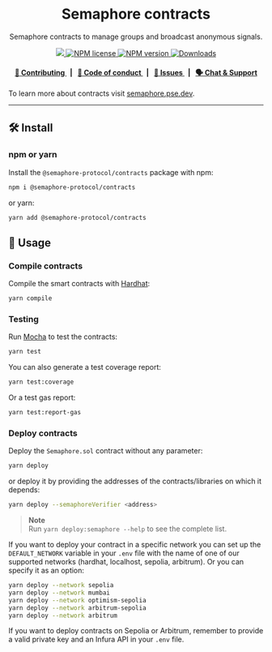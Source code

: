 <p align="center">
    <h1 align="center">
        Semaphore contracts
    </h1>
    <p align="center">Semaphore contracts to manage groups and broadcast anonymous signals.</p>
</p>

<p align="center">
    <a href="https://github.com/semaphore-protocol">
        <img src="https://img.shields.io/badge/project-Semaphore-blue.svg?style=flat-square">
    </a>
    <a href="https://github.com/semaphore-protocol/semaphore/blob/main/LICENSE">
        <img alt="NPM license" src="https://img.shields.io/npm/l/%40semaphore-protocol%2Fcontracts?style=flat-square">
    </a>
    <a href="https://www.npmjs.com/package/@semaphore-protocol/contracts">
        <img alt="NPM version" src="https://img.shields.io/npm/v/@semaphore-protocol/contracts?style=flat-square" />
    </a>
    <a href="https://npmjs.org/package/@semaphore-protocol/contracts">
        <img alt="Downloads" src="https://img.shields.io/npm/dm/@semaphore-protocol/contracts.svg?style=flat-square" />
    </a>
</p>

<div align="center">
    <h4>
        <a href="https://github.com/semaphore-protocol/semaphore/blob/main/CONTRIBUTING.md">
            👥 Contributing
        </a>
        <span>&nbsp;&nbsp;|&nbsp;&nbsp;</span>
        <a href="https://github.com/semaphore-protocol/semaphore/blob/main/CODE_OF_CONDUCT.md">
            🤝 Code of conduct
        </a>
        <span>&nbsp;&nbsp;|&nbsp;&nbsp;</span>
        <a href="https://github.com/semaphore-protocol/semaphore/contribute">
            🔎 Issues
        </a>
        <span>&nbsp;&nbsp;|&nbsp;&nbsp;</span>
        <a href="https://semaphore.pse.dev/discord">
            🗣️ Chat &amp; Support
        </a>
    </h4>
</div>

To learn more about contracts visit [semaphore.pse.dev](https://docs.semaphore.pse.dev/technical-reference/contracts).

---

## 🛠 Install

### npm or yarn

Install the `@semaphore-protocol/contracts` package with npm:

```bash
npm i @semaphore-protocol/contracts
```

or yarn:

```bash
yarn add @semaphore-protocol/contracts
```

## 📜 Usage

### Compile contracts

Compile the smart contracts with [Hardhat](https://hardhat.org/):

```bash
yarn compile
```

### Testing

Run [Mocha](https://mochajs.org/) to test the contracts:

```bash
yarn test
```

You can also generate a test coverage report:

```bash
yarn test:coverage
```

Or a test gas report:

```bash
yarn test:report-gas
```

### Deploy contracts

Deploy the `Semaphore.sol` contract without any parameter:

```bash
yarn deploy
```

or deploy it by providing the addresses of the contracts/libraries on which it depends:

```bash
yarn deploy --semaphoreVerifier <address>
```

> **Note**  
> Run `yarn deploy:semaphore --help` to see the complete list.

If you want to deploy your contract in a specific network you can set up the `DEFAULT_NETWORK` variable in your `.env` file with the name of one of our supported networks (hardhat, localhost, sepolia, arbitrum). Or you can specify it as an option:

```bash
yarn deploy --network sepolia
yarn deploy --network mumbai
yarn deploy --network optimism-sepolia
yarn deploy --network arbitrum-sepolia
yarn deploy --network arbitrum
```

If you want to deploy contracts on Sepolia or Arbitrum, remember to provide a valid private key and an Infura API in your `.env` file.
